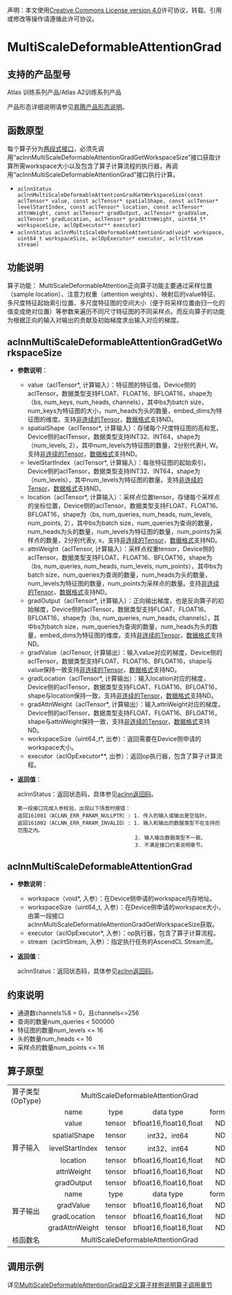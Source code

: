 声明：本文使用[Creative Commons License version 4.0](https://creativecommons.org/licenses/by/4.0/legalcode)许可协议，转载、引用或修改等操作请遵循此许可协议。

# MultiScaleDeformableAttentionGrad

## 支持的产品型号

Atlas 训练系列产品/Atlas A2训练系列产品

产品形态详细说明请参见[昇腾产品形态说明](https://www.hiascend.com/document/redirect/CannCommunityProductForm)。

## 函数原型

每个算子分为[两段式接口](./common/两段式接口.md)，必须先调用“aclnnMultiScaleDeformableAttentionGradGetWorkspaceSize”接口获取计算所需workspace大小以及包含了算子计算流程的执行器，再调用“aclnnMultiScaleDeformableAttentionGrad”接口执行计算。

- `aclnnStatus aclnnMultiScaleDeformableAttentionGradGetWorkspaceSize(const aclTensor* value, const aclTensor* spatialShape, const aclTensor* levelStartIndex, const aclTensor* location, const aclTensor* attnWeight, const aclTensor* gradOutput, aclTensor* gradValue, aclTensor* gradLocation, aclTensor* gradAttnWeight, uint64_t* workspaceSize, aclOpExecutor** executor)`
- `aclnnStatus aclnnMultiScaleDeformableAttentionGrad(void* workspace, uint64_t workspaceSize, aclOpExecutor* executor, aclrtStream stream)`

## 功能说明

算子功能：
  MultiScaleDeformableAttention正向算子功能主要通过采样位置（sample location）、注意力权重（attention weights）、映射后的value特征、多尺度特征起始索引位置、多尺度特征图的空间大小（便于将采样位置由归一化的值变成绝对位置）等参数来遍历不同尺寸特征图的不同采样点。而反向算子的功能为根据正向的输入对输出的贡献及初始梯度求出输入对应的梯度。

## aclnnMultiScaleDeformableAttentionGradGetWorkspaceSize

- **参数说明**：
  
  - value（aclTensor\*, 计算输入）：特征图的特征值，Device侧的aclTensor，数据类型支持FLOAT、FLOAT16、BFLOAT16，shape为（bs, num_keys, num_heads, channels），其中bs为batch size，num_keys为特征图的大小，num_heads为头的数量，embed_dims为特征图的维度。支持[非连续的Tensor](common/非连续的Tensor.md)，[数据格式](common/数据格式.md)支持ND。
  - spatialShape（aclTensor\*, 计算输入）：存储每个尺度特征图的高和宽，Device侧的aclTensor，数据类型支持INT32、INT64，shape为（num_levels, 2），其中num_levels为特征图的数量，2分别代表H, W。支持[非连续的Tensor](common/非连续的Tensor.md)，[数据格式](common/数据格式.md)支持ND。
  - levelStartIndex（aclTensor\*, 计算输入）：每张特征图的起始索引，Device侧的aclTensor，数据类型支持INT32、INT64，shape为（num_levels），其中num_levels为特征图的数量。支持[非连续的Tensor](common/非连续的Tensor.md)，[数据格式](common/数据格式.md)支持ND。
  - location（aclTensor\*, 计算输入）：采样点位置tensor，存储每个采样点的坐标位置，Device侧的aclTensor，数据类型支持FLOAT、FLOAT16、BFLOAT16，shape为（bs, num_queries, num_heads, num_levels, num_points, 2），其中bs为batch size，num_queries为查询的数量，num_heads为头的数量，num_levels为特征图的数量，num_points为采样点的数量，2分别代表y, x。支持[非连续的Tensor](common/非连续的Tensor.md)，[数据格式](common/数据格式.md)支持ND。
  - attnWeight（aclTensor, 计算输入）：采样点权重tensor，Device侧的aclTensor，数据类型支持FLOAT、FLOAT16、BFLOAT16，shape为（bs, num_queries, num_heads, num_levels, num_points），其中bs为batch size，num_queries为查询的数量，num_heads为头的数量，num_levels为特征图的数量，num_points为采样点的数量。支持[非连续的Tensor](common/非连续的Tensor.md)，[数据格式](common/数据格式.md)支持ND。
  - gradOutput（aclTensor\*, 计算输入）：正向输出梯度，也是反向算子的初始梯度，Device侧的aclTensor，数据类型支持FLOAT、FLOAT16、BFLOAT16，shape为（bs, num_queries, num_heads, channels），其中bs为batch size，num_queries为查询的数量，num_heads为头的数量，embed_dims为特征图的维度。支持[非连续的Tensor](common/非连续的Tensor.md)，[数据格式](common/数据格式.md)支持ND。
  - gradValue（aclTensor, 计算输出）：输入value对应的梯度，Device侧的aclTensor，数据类型支持FLOAT、FLOAT16、BFLOAT16，shape与value保持一致支持[非连续的Tensor](common/非连续的Tensor.md)，[数据格式](common/数据格式.md)支持ND。
  - gradLocation（aclTensor\*, 计算输出）：输入location对应的梯度，Device侧的aclTensor，数据类型支持FLOAT、FLOAT16、BFLOAT16，shape与location保持一致，支持[非连续的Tensor](common/非连续的Tensor.md)，[数据格式](common/数据格式.md)支持ND。
  - gradAttnWeight（aclTensor\*, 计算输出）：输入attnWeight对应的梯度，Device侧的aclTensor，数据类型支持FLOAT、FLOAT16、BFLOAT16，shape与attnWeight保持一致，支持[非连续的Tensor](common/非连续的Tensor.md)，[数据格式](common/数据格式.md)支持ND。
  - workspaceSize（uint64_t\*, 出参）：返回需要在Device侧申请的workspace大小。
  - executor（aclOpExecutor\**, 出参）：返回op执行器，包含了算子计算流程。
- **返回值**：
  
  aclnnStatus：返回状态码，具体参见[aclnn返回码](./common/aclnn返回码.md)。

  ```
  第一段接口完成入参校验，出现以下场景时报错：
  返回161001（ACLNN_ERR_PARAM_NULLPTR）: 1. 传入的输入或输出是空指针。
  返回161002（ACLNN_ERR_PARAM_INVALID）: 1. 输入和输出的数据类型不在支持的范围之内。
                                        2. 输入输出数据类型不一致。
                                        3. 不满足接口约束说明章节。
  ```

## aclnnMultiScaleDeformableAttentionGrad

- **参数说明**：
  
  - workspace（void\*, 入参）：在Device侧申请的workspace内存地址。
  - workspaceSize（uint64_t, 入参）：在Device侧申请的workspace大小，由第一段接口aclnnMultiScaleDeformableAttentionGradGetWorkspaceSize获取。
  - executor（aclOpExecutor\*, 入参）：op执行器，包含了算子计算流程。
  - stream（aclrtStream, 入参）：指定执行任务的AscendCL Stream流。
- **返回值**：
  
  aclnnStatus：返回状态码，具体参见[aclnn返回码](./common/aclnn返回码.md)。

## 约束说明

- 通道数channels%8 = 0，且channels<=256
- 查询的数量num_queries < 500000
- 特征图的数量num_levels <= 16
- 头的数量num_heads <= 16
- 采样点的数量num_points <= 16

## 算子原型

<table>
<tr><td rowspan="1" align="center">算子类型(OpType)</td><td colspan="4" align="center">MultiScaleDeformableAttentionGrad</td></tr>
</tr>
<tr><td rowspan="7" align="center">算子输入</td><td align="center">name</td><td align="center">type</td><td align="center">data type</td><td align="center">format</td></tr>
<tr><td align="center">value</td><td align="center">tensor</td><td align="center">bfloat16,float16,float</td><td align="center">ND</td></tr>
<tr><td align="center">spatialShape</td><td align="center">tensor</td><td align="center">int32、int64</td><td align="center">ND</td></tr>
<tr><td align="center">levelStartIndex</td><td align="center">tensor</td><td align="center">int32、int64</td><td align="center">ND</td></tr>
<tr><td align="center">location</td><td align="center">tensor</td><td align="center">bfloat16,float16,float</td><td align="center">ND</td></tr>
<tr><td align="center">attnWeight</td><td align="center">tensor</td><td align="center">bfloat16,float16,float</td><td align="center">ND</td></tr>
<tr><td align="center">gradOutput</td><td align="center">tensor</td><td align="center">bfloat16,float16,float</td><td align="center">ND</td></tr>
</tr>
</tr>
<tr><td rowspan="4" align="center">算子输出</td><td align="center">name</td><td align="center">type</td><td align="center">data type</td><td align="center">format</td></tr>
<tr><td align="center">gradValue</td><td align="center">tensor</td><td align="center">bfloat16,float16,float</td><td align="center">ND</td></tr>
<tr><td align="center">gradLocation</td><td align="center">tensor</td><td align="center">bfloat16,float16,float</td><td align="center">ND</td></tr>
<tr><td align="center">gradAttnWeight</td><td align="center">tensor</td><td align="center">bfloat16,float16,float</td><td align="center">ND</td></tr>
</tr>
<tr><td rowspan="1" align="center">核函数名</td><td colspan="4" align="center">MultiScaleDeformableAttentionGrad</td></tr>
</table>

## 调用示例

详见[MultiScaleDeformableAttentionGrad自定义算子样例说明算子调用章节](../README.md#算子调用)

